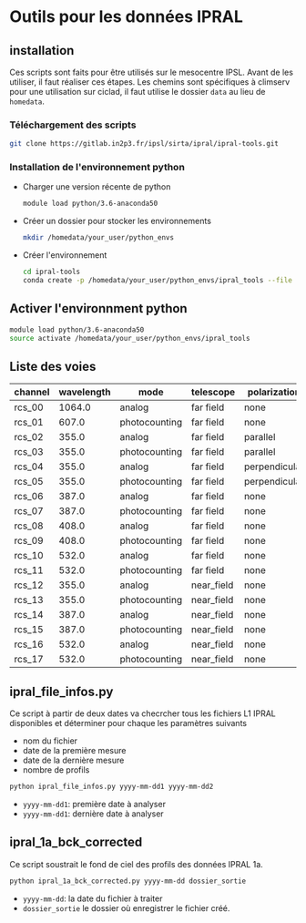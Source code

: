 # Outils pour les données IPRAL

## installation

Ces scripts sont faits pour être utilisés sur le mesocentre IPSL. Avant de les utiliser, il faut réaliser ces étapes. Les chemins sont spécifiques à climserv pour une utilisation sur ciclad, il faut utilise le dossier `data` au lieu de `homedata`.

### Téléchargement des scripts

```bash
git clone https://gitlab.in2p3.fr/ipsl/sirta/ipral/ipral-tools.git
```

### Installation de l'environnement python

- Charger une version récente de python

    ```bash
    module load python/3.6-anaconda50
    ```

- Créer un dossier pour stocker les environnements

    ```bash
    mkdir /homedata/your_user/python_envs
    ```

- Créer l'environnement

    ```bash
    cd ipral-tools
    conda create -p /homedata/your_user/python_envs/ipral_tools --file environment.yml
    ```

## Activer l'environnment python

```bash
module load python/3.6-anaconda50
source activate /homedata/your_user/python_envs/ipral_tools
```

## Liste des voies

| channel | wavelength | mode          | telescope  | polarization  |
|---------|------------|---------------|------------|---------------|
| rcs_00  | 1064.0     | analog        | far field  | none          |
| rcs_01  | 607.0      | photocounting | far field  | none          |
| rcs_02  | 355.0      | analog        | far field  | parallel      |
| rcs_03  | 355.0      | photocounting | far field  | parallel      |
| rcs_04  | 355.0      | analog        | far field  | perpendicular |
| rcs_05  | 355.0      | photocounting | far field  | perpendicular |
| rcs_06  | 387.0      | analog        | far field  | none          |
| rcs_07  | 387.0      | photocounting | far field  | none          |
| rcs_08  | 408.0      | analog        | far field  | none          |
| rcs_09  | 408.0      | photocounting | far field  | none          |
| rcs_10  | 532.0      | analog        | far field  | none          |
| rcs_11  | 532.0      | photocounting | far field  | none          |
| rcs_12  | 355.0      | analog        | near_field | none          |
| rcs_13  | 355.0      | photocounting | near_field | none          |
| rcs_14  | 387.0      | analog        | near_field | none          |
| rcs_15  | 387.0      | photocounting | near_field | none          |
| rcs_16  | 532.0      | analog        | near_field | none          |
| rcs_17  | 532.0      | photocounting | near_field | none          |

## ipral_file_infos.py

Ce script à partir de deux dates va checrcher tous les fichiers L1 IPRAL disponibles et déterminer pour chaque les paramètres suivants

- nom du fichier
- date de la première mesure
- date de la dernière mesure
- nombre de profils

```bash
python ipral_file_infos.py yyyy-mm-dd1 yyyy-mm-dd2
```

- `yyyy-mm-dd1`: première date à analyser
- `yyyy-mm-dd1`: dernière date à analyser

## ipral_1a_bck_corrected

Ce script soustrait le fond de ciel des profils des données IPRAL 1a.

```bash
python ipral_1a_bck_corrected.py yyyy-mm-dd dossier_sortie
```

- `yyyy-mm-dd`: la date du fichier à traiter
- `dossier_sortie` le dossier où enregistrer le fichier créé.
